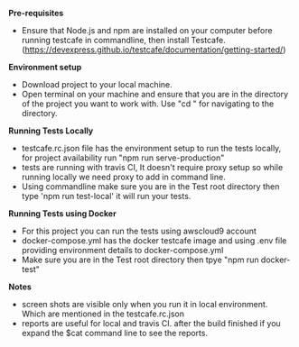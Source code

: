 **Pre-requisites**

- Ensure that Node.js and npm are installed on your computer before running testcafe in commandline, then install Testcafe.(https://devexpress.github.io/testcafe/documentation/getting-started/)

**Environment setup**

- Download project to your local machine.
- Open terminal on your machine and ensure that you are in the directory of the project you want to work with. Use "cd <project file path>" for navigating to the directory.

**Running Tests Locally**

- testcafe.rc.json file has the environment setup to run the tests locally, for project availability run "npm run serve-production"
- tests are running with travis CI, It doesn't require proxy setup so while running locally we need proxy to add in command line.
- Using commandline make sure you are in the Test root directory then type 'npm run test-local' it will run your tests.

**Running Tests using Docker**

- For this project you can run the tests using awscloud9 account
- docker-compose.yml has the docker testcafe image and using .env file providing environment details to docker-compose.yml
- Make sure you are in the Test root directory then tpye "npm run docker-test"

**Notes**

- screen shots are visible only when you run it in local environment. Which are mentioned in the testcafe.rc.json 
- reports are useful for local and travis CI. after the build finished if you expand the $cat command line to see the reports.
